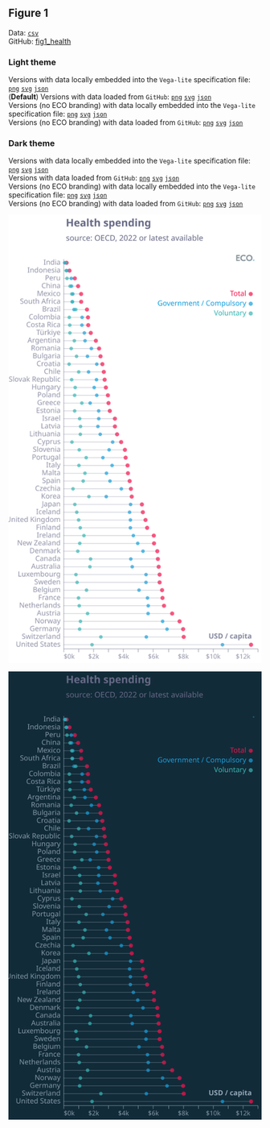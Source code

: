 ## Figure 1  

Data: [`csv`](data/fig1_health.csv)  
GitHub: [fig1_health](https://github.com/EconomicsObservatory/ECOvisualisations/tree/main/articles/oecd-healthcare)  

### Light theme  

Versions with data locally embedded into the `Vega-lite` specification file: [`png`](visualisation/fig1_health_local.png) [`svg`](visualisation/fig1_health_local.svg) [`json`](visualisation/fig1_health_local.json)   
 (**Default**) Versions with data loaded from `GitHub`: [`png`](visualisation/fig1_health.png) [`svg`](visualisation/fig1_health.svg) [`json`](visualisation/fig1_health.json)  
Versions (no ECO branding) with data locally embedded into the `Vega-lite` specification file: [`png`](visualisation/fig1_health_local_no_branding.png) [`svg`](visualisation/fig1_health_local_no_branding.svg) [`json`](visualisation/fig1_health_local_no_branding.json)   
Versions (no ECO branding) with data loaded from `GitHub`: [`png`](visualisation/fig1_health_no_branding.png) [`svg`](visualisation/fig1_health_no_branding.svg) [`json`](visualisation/fig1_health_no_branding.json)   

### Dark theme  

Versions with data locally embedded into the `Vega-lite` specification file: [`png`](visualisation/fig1_health_local_dark.png) [`svg`](visualisation/fig1_health_local_dark.svg) [`json`](visualisation/fig1_health_local_dark.json)   
 Versions with data loaded from `GitHub`: [`png`](visualisation/fig1_health_dark.png) [`svg`](visualisation/fig1_health_dark.svg) [`json`](visualisation/fig1_health_dark.json)  
Versions (no ECO branding) with data locally embedded into the `Vega-lite` specification file: [`png`](visualisation/fig1_health_local_no_branding_dark.png) [`svg`](visualisation/fig1_health_local_no_branding_dark.svg) [`json`](visualisation/fig1_health_local_no_branding_dark.json)   
Versions (no ECO branding) with data loaded from `GitHub`: [`png`](visualisation/fig1_health_no_branding_dark.png) [`svg`](visualisation/fig1_health_no_branding_dark.svg) [`json`](visualisation/fig1_health_no_branding_dark.json)   

!["fig1_health"](visualisation/fig1_health.svg "fig1_health")

  

!["fig1_health_dark"](visualisation/fig1_health_dark.svg "fig1_health")

